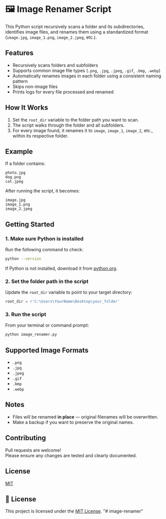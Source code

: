 # 🖼️ Image Renamer Script

This Python script recursively scans a folder and its subdirectories, identifies image files, and renames them using a standardized format (`image.jpg`, `image_1.png`, `image_2.jpeg`, etc.).

## Features

- Recursively scans folders and subfolders  
- Supports common image file types (`.png`, `.jpg`, `.jpeg`, `.gif`, `.bmp`, `.webp`)  
- Automatically renames images in each folder using a consistent naming pattern  
- Skips non-image files  
- Prints logs for every file processed and renamed

## How It Works

1. Set the `root_dir` variable to the folder path you want to scan.
2. The script walks through the folder and all subfolders.
3. For every image found, it renames it to `image`, `image_1`, `image_2`, etc., within its respective folder.

## Example

If a folder contains:

```
photo.jpg  
dog.png  
cat.jpeg
```

After running the script, it becomes:

```
image.jpg  
image_1.png  
image_2.jpeg
```

## Getting Started

### 1. Make sure Python is installed

Run the following command to check:

```bash
python --version
```

If Python is not installed, download it from [python.org](https://www.python.org/downloads/).

### 2. Set the folder path in the script

Update the `root_dir` variable to point to your target directory:

```python
root_dir = r'C:\Users\YourName\Desktop\your_folder'
```

### 3. Run the script

From your terminal or command prompt:

```bash
python image_renamer.py
```

## Supported Image Formats

- `.png`  
- `.jpg`  
- `.jpeg`  
- `.gif`  
- `.bmp`  
- `.webp`

## Notes

- Files will be renamed **in place** — original filenames will be overwritten.
- Make a backup if you want to preserve the original names.

## Contributing

Pull requests are welcome!  
Please ensure any changes are tested and clearly documented.

## License

[MIT](https://choosealicense.com/licenses/mit/)
## 📄 License

This project is licensed under the [MIT License](https://choosealicense.com/licenses/mit/).
"# image-renamer" 
